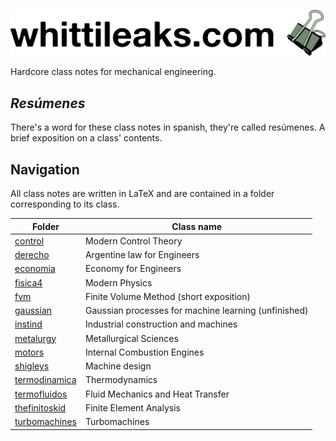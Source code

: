 ![whittileaks_logo](_assets/whittileaks_banner.png)

Hardcore class notes for mechanical engineering. 

## *Resúmenes*
There's a word for these class notes in spanish, they're called resúmenes. A brief exposition on a class' contents. 

## Navigation
All class notes are written in LaTeX and are contained in a folder corresponding to its class. 

| Folder |  Class name  | 
|-------------|--------------------------|
|[control](control) | Modern Control Theory|
|[derecho](derecho) | Argentine law for Engineers|
|[economia](economia)| Economy for Engineers|
|[fisica4](fisica4)| Modern Physics |
|[fvm](fvm)| Finite Volume Method (short exposition) |
|[gaussian](gaussian)| Gaussian processes for machine learning (unfinished)  |
|[instind](instind)| Industrial construction and machines |
|[metalurgy](metalurgy)| Metallurgical Sciences |
|[motors](motors)| Internal Combustion Engines |
|[shigleys](shigleys)| Machine design |
|[termodinamica](termodinamica)| Thermodynamics |
|[termofluidos](termofluidos)| Fluid Mechanics and Heat Transfer |
|[thefinitoskid](thefinitoskid)| Finite Element Analysis |
|[turbomachines](turbomachines)| Turbomachines |

